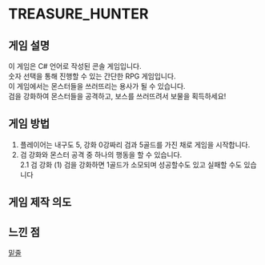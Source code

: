# TREASURE_HUNTER

## 게임 설명
이 게임은 C# 언어로 작성된 콘솔 게임입니다.<br>
숫자 선택을 통해 진행할 수 있는 간단한 RPG 게임입니다.<br>
이 게임에서는 몬스터들을 쓰러뜨리는 용사가 될 수 있습니다.<br>
검을 강화하여 몬스터들을 공격하고, 보스를 쓰러뜨려서 보물을 획득하세요!<br>

## 게임 방법
1. 플레이어는 내구도 5, 강화 0강짜리 검과 5골드를 가진 채로 게임을 시작합니다.
2. 검 강화와 몬스터 공격 중 하나의 행동을 할 수 있습니다.<br>
  2.1 검 강화
  (1) 검을 강화하면 1골드가 소모되며 성공할수도 있고 실패할 수도 있습니다

## 게임 제작 의도

## 느낀 점
<u>밑줄</u>

